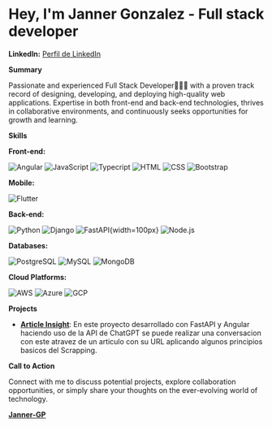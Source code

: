 # Hey, I'm Janner Gonzalez  - Full stack developer

**LinkedIn:** [Perfil de LinkedIn](https://www.linkedin.com/in/janner-gonzalez) 

**Summary**

Passionate and experienced Full Stack Developer👨🏽‍💻 with a proven track record of designing, developing, and deploying high-quality web applications. Expertise in both front-end and back-end technologies, thrives in collaborative environments, and continuously seeks opportunities for growth and learning.

**Skills**

**Front-end:**

![Angular](https://img.icons8.com/color/48/000000/angularjs.png)
![JavaScript](https://img.icons8.com/color/48/000000/javascript.png)
![Typecript](https://img.icons8.com/color/48/000000/typescript.png)
![HTML](https://img.icons8.com/color/48/000000/html-5.png)
![CSS](https://img.icons8.com/color/48/000000/css3.png)
![Bootstrap](https://img.icons8.com/color/48/000000/bootstrap.png)

**Mobile:**

![Flutter](https://img.icons8.com/color/48/000000/flutter.png)

**Back-end:**

![Python](https://img.icons8.com/color/48/000000/python.png)
![Django](https://img.icons8.com/color/48/000000/django.png)
![FastAPI](https://fastapi.tiangolo.com/img/logo-margin/logo-teal.png){width=100px}
![Node.js](https://img.icons8.com/color/48/000000/nodejs.png)

**Databases:**

![PostgreSQL](https://img.icons8.com/color/48/000000/postgreesql.png)
![MySQL](https://img.icons8.com/color/48/000000/mysql.png)
![MongoDB](https://img.icons8.com/color/48/000000/mongodb.png)

**Cloud Platforms:**

![AWS](https://img.icons8.com/color/48/000000/amazon-web-services.png)
![Azure](https://img.icons8.com/color/48/000000/azure-1.png)
![GCP](https://img.icons8.com/color/48/000000/google-cloud-platform.png)

**Projects**

* **[Article Insight]()**: En este proyecto desarrollado con FastAPI y Angular haciendo uso de la API de ChatGPT se puede realizar una conversacion con este atravez de un articulo con su URL aplicando algunos principios basicos del Scrapping.

**Call to Action**

Connect with me to discuss potential projects, explore collaboration opportunities, or simply share your thoughts on the ever-evolving world of technology.

**[Janner-GP](https://github.com/Janner-GP)**
